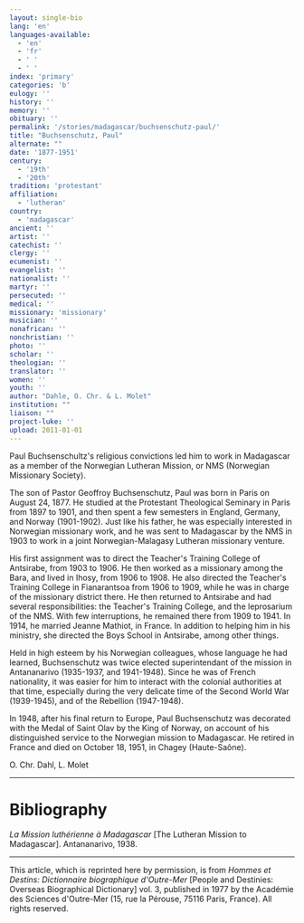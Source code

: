 ```yaml
---
layout: single-bio
lang: 'en'
languages-available:
  - 'en'
  - 'fr'
  - ' '
  - ' '
index: 'primary'
categories: 'b'
eulogy: ''
history: ''
memory: ''
obituary: ''
permalink: '/stories/madagascar/buchsenschutz-paul/'
title: "Buchsenschutz, Paul"
alternate: ""
date: '1877-1951'
century:
  - '19th'
  - '20th'
tradition: 'protestant'
affiliation:
  - 'lutheran'
country:
  - 'madagascar'
ancient: ''
artist: ''
catechist: ''
clergy: ''
ecumenist: ''
evangelist: ''
nationalist: ''
martyr: ''
persecuted: ''
medical: ''
missionary: 'missionary'
musician: ''
nonafrican: ''
nonchristian: ''
photo: ''
scholar: ''
theologian: ''
translator: ''
women: ''
youth: ''
author: "Dahle, O. Chr. & L. Molet"
institution: ""
liaison: ""
project-luke: ''
upload: 2011-01-01
---
```




Paul Buchsenschultz's religious convictions led him to work in Madagascar as a member of the Norwegian Lutheran Mission, or NMS (Norwegian Missionary Society).

The son of Pastor Geoffroy Buchsenschutz, Paul was born in Paris on August 24, 1877. He studied at the Protestant Theological Seminary in Paris from 1897 to 1901, and then spent a few semesters in England, Germany, and Norway (1901-1902). Just like his father, he was especially interested in Norwegian missionary work, and he was sent to Madagascar by the NMS in 1903 to work in a joint Norwegian-Malagasy Lutheran missionary venture.

His first assignment was to direct the Teacher's Training College of Antsirabe, from 1903 to 1906. He then worked as a missionary among the Bara, and lived in Ihosy, from 1906 to 1908. He also directed the Teacher's Training College in Fianarantsoa from 1906 to 1909, while he was in charge of the missionary district there. He then returned to Antsirabe and had several responsibilities: the Teacher's Training College, and the leprosarium of the NMS. With few interruptions, he remained there from 1909 to 1941. In 1914, he married Jeanne Mathiot, in France. In addition to helping him in his ministry, she directed the Boys School in Antsirabe, among other things.

Held in high esteem by his Norwegian colleagues, whose language he had learned, Buchsenschutz was twice elected superintendant of the mission in Antananarivo (1935-1937, and 1941-1948). Since he was of French nationality, it was easier for him to interact with the colonial authorities at that time, especially during the very delicate time of the Second World War (1939-1945), and of the Rebellion (1947-1948).

In 1948, after his final return to Europe, Paul Buchsenschutz was decorated with the Medal of Saint Olav by the King of Norway, on account of his distinguished service to the Norwegian mission to Madagascar. He retired in France and died on October 18, 1951, in Chagey (Haute-Saône).

O. Chr. Dahl, L. Molet

---

# Bibliography

*La Mission luthérienne à Madagascar* [The Lutheran Mission to Madagascar]. Antananarivo, 1938.

---

This article, which is reprinted here by permission, is from *Hommes et Destins: Dictionnaire biographique d'Outre-Mer* [People and Destinies: Overseas Biographical Dictionary] vol. 3, published in 1977 by the Académie des Sciences d'Outre-Mer (15, rue la Pérouse, 75116 Paris, France). All rights reserved.
